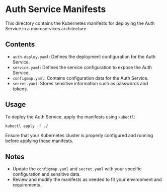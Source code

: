 # Auth Service Manifests

This directory contains the Kubernetes manifests for deploying the Auth Service in a microservices architecture.

## Contents

- `auth-deploy.yaml`: Defines the deployment configuration for the Auth Service.
- `service.yaml`: Defines the service configuration to expose the Auth Service.
- `configmap.yaml`: Contains configuration data for the Auth Service.
- `secret.yaml`: Stores sensitive information such as passwords and tokens.

## Usage

To deploy the Auth Service, apply the manifests using `kubectl`:

```sh
kubectl apply -f ./
```

Ensure that your Kubernetes cluster is properly configured and running before applying these manifests.

## Notes

- Update the `configmap.yaml` and `secret.yaml` with your specific configuration and sensitive data.
- Review and modify the manifests as needed to fit your environment and requirements.
